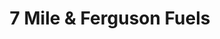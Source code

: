 ---
title: "7 Mile & Ferguson Fuels"
url: /detroit/7-mile-und-ferguson-fuels/
shop: Lebensmittel
---